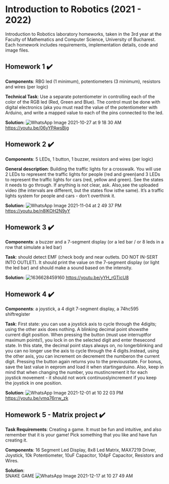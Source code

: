 # Introduction to Robotics (2021 - 2022)
Introduction to Robotics laboratory homeworks, taken in the 3rd year at the Faculty of Mathematics and Computer Science, University of Bucharest. Each homework includes requirements, implementation details, code and image files.
  
## Homework 1 ✔️

**Components**: RBG led (1 minimum), potentiometers (3 minimum), resistors and wires (per logic)  

**Technical Task**: Use a separate potentiometer in controlling each of the
color of the RGB led (Red, Green and Blue). The control must be done
with digital electronics (aka you must read the value of the potentiometer with Arduino, and write a mapped value to each of the pins connected
to the led.

**Solution:**
![WhatsApp Image 2021-10-27 at 9 18 30 AM](https://user-images.githubusercontent.com/60759315/139013667-1509cace-229a-4d52-894d-f3c2f922ce4f.jpeg)
https://youtu.be/06yYPAwsBjg

## Homework 2 ✔️

**Components**: 5 LEDs, 1 button, 1 buzzer, resistors and wires (per logic)

**General  description**: Building the traffic lights for a crosswalk. You will use 2 LEDs to represent the traffic lights for people (red and green)and 3 LEDs to represent the traffic lights for cars (red, yellow and green). See the states it needs to go through. If anything is not clear, ask. Also,see the uploaded video (the intervals are different, but the states flow isthe same). It’s a traffic lights system for people and cars - don’t overthink it.

**Solution:**
![WhatsApp Image 2021-11-04 at 2 49 37 PM](https://user-images.githubusercontent.com/60759315/140316640-a8abae61-3d24-4605-8acb-6803dff5a421.jpeg)
https://youtu.be/n8lKOH2N9yY

## Homework 3 ✔️

**Components**: a buzzer and a 7-segment display (or a led bar / or 8 leds in a row that simulate a led bar)

**Task**: should detect EMF (check body and near outlets.  DO NOT IN-SERT INTO OUTLET). It should print the value on the 7-segment display (or light the led bar) and should make a sound based on the intensity.

**Solution:**
![1636628459160](https://user-images.githubusercontent.com/60759315/141287188-9761d1a1-453c-40aa-89b6-fd98ca2b75ef.jpg)
https://youtu.be/yYH_rGTicU8 

## Homework 4 ✔️

**Components**: a  joystick,  a  4  digit  7-segment  display,  a  74hc595  shiftregister

**Task**: First  state:   you  can  use  a  joystick  axis  to  cycle  through  the  4digits; using the other axis does nothing.  A blinking decimal point showsthe current digit position.  When pressing the button (must use interruptfor  maximum  points!),  you  lock  in  on  the  selected  digit  and  enter  thesecond state.  In this state, the decimal point stays always on, no longerblinking and you can no longer use the axis to cycle through the 4 digits.Instead, using the other axis, you can increment on decrement the numberon the current digit.  Pressing the button again returns you to the previousstate.  For bonus, save the last value in eeprom and load it when startingarduino.  Also, keep in mind that when changing the number, you mustincrement it for each joystick movement - it should not work continuoslyincrement if you keep the joystick in one position.

**Solution**: 
![WhatsApp Image 2021-12-01 at 10 22 03 PM](https://user-images.githubusercontent.com/60759315/144308461-8387ffc2-31bd-4f5c-bd48-bd0a712d9d6e.jpeg)
https://youtu.be/vmq76rrw_zk

## Homework 5 - Matrix project ✔️

**Task Requirements**: Creating a game. It must be fun and intuitive, and also remember that it is your game! Pick something that you like and have fun creating it.

**Components**: 16 Segment Led Display, 8x8 Led Matrix, MAX7219 Driver, Joystick, 10k Potentiometer, 10uF Capacitor, 104pF Capacitor, Resistors and Wires.

**Solution**:  
SNAKE GAME
![WhatsApp Image 2021-12-17 at 10 27 49 AM](https://user-images.githubusercontent.com/60759315/146514879-99b5cee6-8047-43ab-837a-d9fba3205922.jpeg)

